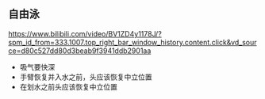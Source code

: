 ## 自由泳

https://www.bilibili.com/video/BV1ZD4y1178J/?spm_id_from=333.1007.top_right_bar_window_history.content.click&vd_source=d80c527dd80d3beab9f3941ddb2901aa

* 吸气要快深
* 手臂恢复并入水之前，头应该恢复中立位置
* 在划水之前头应该恢复中立位置